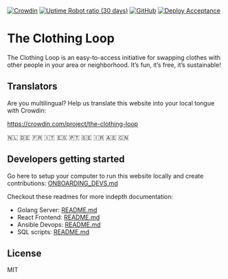 [![Crowdin](https://badges.crowdin.net/the-clothing-loop/localized.svg)](https://crowdin.com/project/the-clothing-loop)
[![Uptime Robot ratio (30 days)](https://img.shields.io/uptimerobot/ratio/m793037901-9bb551d345526a0d92a9dfa1)](https://uptimerobot.com/)
[![GitHub](https://img.shields.io/github/license/the-clothing-loop/website)](https://github.com/the-clothing-loop/website#license)
[![Deploy Acceptance](https://github.com/the-clothing-loop/website/actions/workflows/deploy-acceptance.yml/badge.svg)](https://github.com/the-clothing-loop/website/actions/workflows/deploy-acceptance.yml)

# The Clothing Loop

The Clothing Loop is an easy-to-access initiative for swapping clothes with other people in your area or neighborhood. It’s fun, it’s free, it’s sustainable!

## Translators

Are you multilingual? Help us translate this website into your local tongue with Crowdin:

https://crowdin.com/project/the-clothing-loop

:netherlands: :de: :fr: :it: :es: :portugal: :sweden: :iran: :united_arab_emirates: :cn:

## Developers getting started

Go here to setup your computer to run this website locally and create contributions: [ONBOARDING_DEVS.md](/ONBOARDING_DEVS.md)

Checkout these readmes for more indepth documentation:

- Golang Server: [README.md](/server/README.md)
- React Frontend: [README.md](/frontend/README.md)
- Ansible Devops: [README.md](/devops/README.md)
- SQL scripts: [README.md](/server/sql/README.md)

## License

MIT
